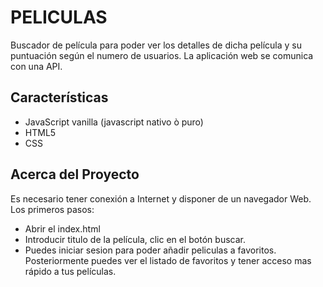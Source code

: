 # PELICULAS 

Buscador de película para poder ver los detalles de dicha película y su puntuación según el numero de usuarios.
La aplicación web se comunica con una API.

## Características

+ JavaScript vanilla (javascript nativo ò puro)
+ HTML5
+ CSS

## Acerca del Proyecto
Es necesario tener conexión a Internet y disponer de un navegador Web.
Los primeros pasos:
 - Abrir el index.html 
 - Introducir titulo de la película, clic en el botón buscar.
 - Puedes iniciar sesion para poder añadir peliculas a favoritos.
   Posteriormente puedes ver el listado de favoritos y tener acceso mas rápido a tus películas. 
